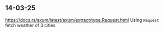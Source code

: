 ## 14-03-25
 https://docs.rs/axum/latest/axum/extract/type.Request.html
 Using `Request` fetch weather of 3 cities